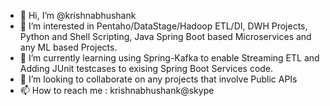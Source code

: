 - 👋 Hi, I’m @krishnabhushank
- 👀 I’m interested in Pentaho/DataStage/Hadoop ETL/DI, DWH Projects, Python and Shell Scripting, Java Spring Boot based Microservices and any ML based Projects.
- 🌱 I’m currently learning using Spring-Kafka to enable Streaming ETL and Adding JUnit testcases to exising Spring Boot Services code.
- 💞️ I’m looking to collaborate on any projects that involve Public APIs
- 📫 How to reach me : krishnabhushank@skype

<!---
krishnabhushank/krishnabhushank is a ✨ special ✨ repository because its `README.md` (this file) appears on your GitHub profile.
You can click the Preview link to take a look at your changes.
--->
